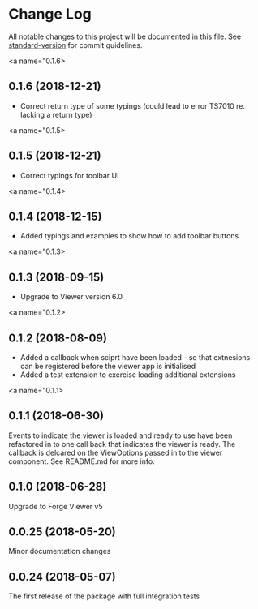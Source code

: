 # Change Log

All notable changes to this project will be documented in this file. See [standard-version](https://github.com/conventional-changelog/standard-version) for commit guidelines.

<a name="0.1.6></a>
## 0.1.6 (2018-12-21)

- Correct return type of some typings (could lead to error TS7010 re. lacking a return type)

<a name="0.1.5></a>
## 0.1.5 (2018-12-21)

- Correct typings for toolbar UI

<a name="0.1.4></a>
## 0.1.4 (2018-12-15)

- Added typings and examples to show how to add toolbar buttons

<a name="0.1.3></a>
## 0.1.3 (2018-09-15)

- Upgrade to Viewer version 6.0

<a name="0.1.2></a>
## 0.1.2 (2018-08-09)

- Added a callback when sciprt have been loaded - so that extnesions can be registered before the
  viewer app is initialised
- Added a test extension to exercise loading additional extensions

<a name="0.1.1></a>
## 0.1.1 (2018-06-30)

Events to indicate the viewer is loaded and ready to use have been refactored in to one
call back that indicates the viewer is ready. The callback is delcared on the ViewOptions
passed in to the viewer component. See README.md for more info.

<a name="0.1.0"></a>
## 0.1.0 (2018-06-28)

Upgrade to Forge Viewer v5

<a name="0.0.25"></a>
## 0.0.25 (2018-05-20)

Minor documentation changes

<a name="0.0.24"></a>
## 0.0.24 (2018-05-07)

The first release of the package with full integration tests
